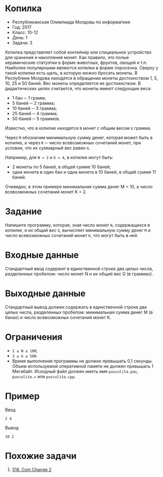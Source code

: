 # Копилка
* Республиканская Олимпиада Молдовы по информатике
* Год: 2017
* Класс: 10-12
* День: 1
* Задача: 3


Копилка представляет собой контейнер или специальное устройство для хранения и накопления монет. 
Как правило, это полые керамические статуэтки в форме животных, фруктов, овощей и т.п. 
Наиболее популярными являются копилки в форме поросенка. Сверху у такой копилки есть щель, в которую
можно бросать монеты. В Республике Молдова находятся в обращении монеты достоинством 1, 5, 10, 25 и 50 баней. 
Вес монеты определяется ее достоинством. В дидактических целях считается, что монеты имеют следующие веса:
* 1 бан ─ 1 грамм;
* 5 баней ─ 2 грамма;
* 10 баней ─ 3 грамма;
* 25 баней ─ 4 грамма;
* 50 баней ─ 5 граммов.

Известно, что в копилке находятся `N` монет с общим весом `G` грамма.

Через `M` обозначим минимальную сумму денег, которая может быть в копилке, а через
`K` ─ число всевозможных сочетаний монет, при условии, что их суммарный вес равен `G`.  

Например, для `N = 2` и `G = 4`, в копилке могут быть:
* 2 монеты по 5 баней, в общей сумме 10 баней;
* одна монета в один бан и одна монета в 10 баней, в общей сумме 11 баней.  

Очевидно, в этом примере минимальная сумма денег M = 10, а число всевозможных
сочетаний монет K = 2.

# Задание 
Напишите программу, которая, зная число монет `N`, содержащихся в копилке,
и их общий вес `G`, вычисляет минимальную сумму денег `M` и число всевозможных сочетаний
монет `K`, что могут быть в ней.

# Входные данные
Стандартный ввод содержит в единственной строке два целых числа,
разделенных пробелом: число монет N и их общий вес G (в граммах).

# Выходные данные
Стандартный вывод должен содержать в единственной строке два
целых числа, разделенных пробелом: минимальная сумма денег M (в банах) и число
всевозможных сочетаний монет K.

# Ограничения
* `1 ≤ N ≤ 100`; 
* `3 ≤ G ≤ 500`. 
* Время выполнения программы не должно превышать 0,1 секунды. 
Объем используемой оперативной памяти не должен превышать 1 Мегабайт. 
Исходный файл должен иметь имя `pusculita.pas`, `pusculita.c` или `pusculita.cpp`.

# Пример
Ввод
```
2 4
```

Вывод
```
10 2
```

# Похожие задачи
1. [518. Coin Change 2](https://leetcode.com/problems/coin-change-2/description/)